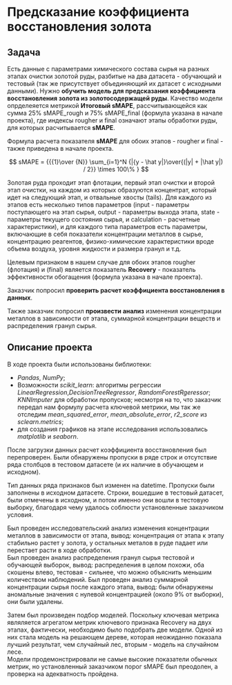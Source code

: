 # Предсказание коэффициента восстановления золота  

## Задача

Есть данные с параметрами химического состава сырья на разных этапах очистки золотой руды, разбитые на два датасета - обучающий и тестовый (так же присутствует объединяющий их датасет с исходными данными). Нужно __обучить модель для предсказания коэффициента восстановления золота из золотосодержащей руды__. Качество модели опрделеяется метрикой **Итоговый sMAPE**, рассчитывающейся как сумма 25% sMAPE_rough и 75% sMAPE_final (формула указана в начале проекта), где индексы rougher и final означают этапы обработки руды, для которых расчитывается **sMAPE**.

Формула расчета показателя **sMAPE** для обоих этапов - rougher и final - также приведена в начале проекта.

$$
sMAPE = {{{1}\over {N}} \sum_{i=1}^N {|{y - \hat y|}\over{(|y| + |\hat y|) / 2}} \times 100\% }
$$

Золотая руда проходит этап флотации, первый этап очистки и второй этап очистки, на каждом из которых образуются концентрат, который идет на следующий этап, и отвальные хвосты (tails). Для каждого из этапов есть несколько типов параметров (input - параметры поступающего на этап сырья, output - параметры выхода этапа, state - параметры текущего состояния сырья, и calculation - расчетные характеристики), и для каждого типа параметров есть параметры, включающие в себя показатели концентрации металлов в сырье, концентрацию реагентов, физико-химические характеристики вроде объема воздуха, уровня жидкости и размера гранул и т.д. 

Целевым признаком в нашем случае для обоих этапов rougher (флотация) и (final) является показатель **Recovery** - показатель эффективности обогащения (формула указана в начале проекта).

Заказчик попросил __проверить расчет коэффициента восстановления в данных__.

Также заказчик попросил __произвести анализ__ изменения концентрации металлов в зависимости от этапа, суммарной концентрации веществ и распределения гранул сырья.

## Описание проекта
В ходе проекта были использованы библиотеки:
- *Pandas*, *NumPy*;
- Возможности *scikit_learn*: алгоритмы регрессии *LinearRegression*,*DecisionTreeRegressor*, *RandomForestRgeressor*; *KNNImputer* для обработки пропусков; несмотря на то, что заказчик передал нам формулу расчета ключевой метрики, мы так же отследим *mean_squared_error*, *mean_absolute_error*, *r2_score* из *sclearn.metrics*;
- для создания графиков на этапе исследования использовались *matplotlib* и *seaborn*.

После загрузки данных расчет коэффициента восстановления был перепроверен. Были обнаружены пропуски в ряде строк и отсутствие ряда столбцов в тестовом датасете (и их наличие в обучающем и исходном).

Тип данных ряда признаков был изменен на datetime. Пропуски были заполнены в исходном датасете. Строки, вошедшие в тестовый датасет, были отмечены в исходном, и потом именно они вошли в тестовую выборку, благодаря чему удалось соблюсти установленные заказчиком условия.  

Был проведен исследовательский анализ изменения концентрации металлов в зависимости от этапа, вывод: концентрация от этапа к этапу стабильно растет у золота, у остальных металов в руде падает или перестает расти в ходе обработки.  
Был проведен анализ распределения гранул сырья тестовой и обучающей выборок, вывод: распределения в целом похожи, оба скошены влево, тестовая - сильнее, что можно объяснить меньшим количеством наблюдений.
Был проведен анализ суммарной концентрации сырья после каждого этапа, вывод: были обнаружены аномальные значения с нулевой концентрацией (около 9% от выборки), они были удалены.

Затем был произведен подбор моделей. Поскольку ключевая метрика являляется агрегатом метрик ключевого признака Recovery на двух этапах, фактически, необходимо было подобрать две модели. Одной из них стала модель на решающем дереве, которая неожиданно показала лучший результат, чем случайный лес, вторым - модель на случайном лесе.  
Модели продемонстрировали не самые высокие показатели обычных метрик, но установленный заказчиком порог sMAPE был преодолен, а проверка на адекватность пройдена.  
